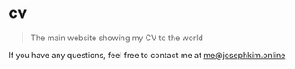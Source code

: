 # cv

> The main website showing my CV to the world

If you have any questions, feel free to contact me at me@josephkim.online
